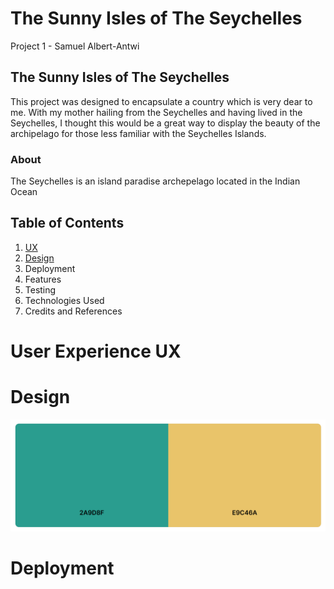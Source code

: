 # The Sunny Isles of The Seychelles

Project 1 - Samuel Albert-Antwi

## The Sunny Isles of The Seychelles

This project was designed to encapsulate a country which is very dear to me. With my mother hailing from the Seychelles and having lived in the Seychelles, I thought this would be a great way to display the beauty of the archipelago for those less familiar with the Seychelles Islands.

### About 

The Seychelles is an island paradise archepelago located in the Indian Ocean

## Table of Contents
1. [UX](/#userexperience)
2. [Design](/#design)
3. Deployment
4. Features
5. Testing
6. Technologies Used
7. Credits and References

# User Experience UX

# Design

![image info](./assets/images/pallete.png)

# Deployment

